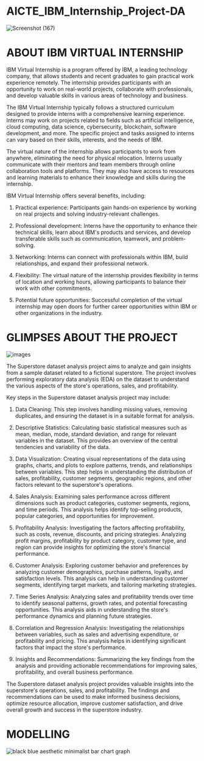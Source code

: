 # AICTE_IBM_Internship_Project-DA
![Screenshot (167)](https://github.com/HariniMaruthasalam/AICTE_IBM_Internship_Project-DA/assets/114240304/f5c9ced5-62c2-464f-b005-cafe5068d92c)


# ABOUT IBM VIRTUAL INTERNSHIP
IBM Virtual Internship is a program offered by IBM, a leading technology company, that allows students and recent graduates to gain practical work experience remotely. The internship provides participants with an opportunity to work on real-world projects, collaborate with professionals, and develop valuable skills in various areas of technology and business.

The IBM Virtual Internship typically follows a structured curriculum designed to provide interns with a comprehensive learning experience. Interns may work on projects related to fields such as artificial intelligence, cloud computing, data science, cybersecurity, blockchain, software development, and more. The specific project and tasks assigned to interns can vary based on their skills, interests, and the needs of IBM.

The virtual nature of the internship allows participants to work from anywhere, eliminating the need for physical relocation. Interns usually communicate with their mentors and team members through online collaboration tools and platforms. They may also have access to resources and learning materials to enhance their knowledge and skills during the internship.

IBM Virtual Internship offers several benefits, including:

1. Practical experience: Participants gain hands-on experience by working on real projects and solving industry-relevant challenges.

2. Professional development: Interns have the opportunity to enhance their technical skills, learn about IBM's products and services, and develop transferable skills such as communication, teamwork, and problem-solving.

3. Networking: Interns can connect with professionals within IBM, build relationships, and expand their professional network.

4. Flexibility: The virtual nature of the internship provides flexibility in terms of location and working hours, allowing participants to balance their work with other commitments.

5. Potential future opportunities: Successful completion of the virtual internship may open doors for further career opportunities within IBM or other organizations in the industry.


# GLIMPSES ABOUT THE PROJECT
![images](https://github.com/HariniMaruthasalam/AICTE_IBM_Internship_Project-DA/assets/114240304/41c59d01-089d-4393-8d04-3bf85e1abed6)

The Superstore dataset analysis project aims to analyze and gain insights from a sample dataset related to a fictional superstore. The project involves performing exploratory data analysis (EDA) on the dataset to understand the various aspects of the store's operations, sales, and profitability.

Key steps in the Superstore dataset analysis project may include:

1. Data Cleaning: This step involves handling missing values, removing duplicates, and ensuring the dataset is in a suitable format for analysis.

2. Descriptive Statistics: Calculating basic statistical measures such as mean, median, mode, standard deviation, and range for relevant variables in the dataset. This provides an overview of the central tendencies and variability of the data.

3. Data Visualization: Creating visual representations of the data using graphs, charts, and plots to explore patterns, trends, and relationships between variables. This step helps in understanding the distribution of sales, profitability, customer segments, geographic regions, and other factors relevant to the superstore's operations.

4. Sales Analysis: Examining sales performance across different dimensions such as product categories, customer segments, regions, and time periods. This analysis helps identify top-selling products, popular categories, and opportunities for improvement.

5. Profitability Analysis: Investigating the factors affecting profitability, such as costs, revenue, discounts, and pricing strategies. Analyzing profit margins, profitability by product category, customer type, and region can provide insights for optimizing the store's financial performance.

6. Customer Analysis: Exploring customer behavior and preferences by analyzing customer demographics, purchase patterns, loyalty, and satisfaction levels. This analysis can help in understanding customer segments, identifying target markets, and tailoring marketing strategies.

7. Time Series Analysis: Analyzing sales and profitability trends over time to identify seasonal patterns, growth rates, and potential forecasting opportunities. This analysis aids in understanding the store's performance dynamics and planning future strategies.

8. Correlation and Regression Analysis: Investigating the relationships between variables, such as sales and advertising expenditure, or profitability and pricing. This analysis helps in identifying significant factors that impact the store's performance.

9. Insights and Recommendations: Summarizing the key findings from the analysis and providing actionable recommendations for improving sales, profitability, and overall business performance.

The Superstore dataset analysis project provides valuable insights into the superstore's operations, sales, and profitability. The findings and recommendations can be used to make informed business decisions, optimize resource allocation, improve customer satisfaction, and drive overall growth and success in the superstore industry.

# MODELLING

![black blue aesthetic minimalist bar chart graph](https://github.com/HariniMaruthasalam/AICTE_IBM_Internship_Project-DA/assets/114240304/4598101b-4723-4e31-909e-5905ed838c41)
